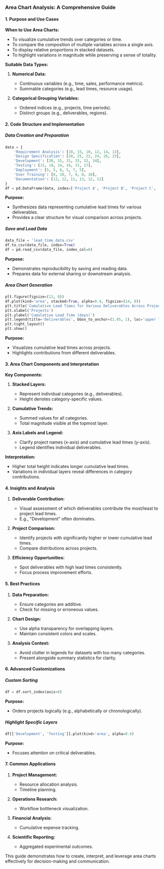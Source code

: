 ### Area Chart Analysis: A Comprehensive Guide

#### 1. Purpose and Use Cases

**When to Use Area Charts:**
- To visualize cumulative trends over categories or time.
- To compare the composition of multiple variables across a single axis.
- To display relative proportions in stacked datasets.
- To highlight variations in magnitude while preserving a sense of totality.

**Suitable Data Types:**
1. **Numerical Data:**
   - Continuous variables (e.g., time, sales, performance metrics).
   - Summable categories (e.g., lead times, resource usage).

2. **Categorical Grouping Variables:**
   - Ordered indices (e.g., projects, time periods).
   - Distinct groups (e.g., deliverables, regions).

#### 2. Code Structure and Implementation

##### Data Creation and Preparation
```python
data = {
    'Requirement Analysis': [10, 15, 10, 12, 14, 13],
    'Design Specification': [20, 25, 22, 24, 26, 23],
    'Development': [30, 35, 31, 33, 32, 34],
    'Testing': [15, 18, 14, 16, 15, 17],
    'Deployment': [5, 5, 6, 5, 7, 5],
    'User Training': [8, 10, 7, 9, 8, 10],
    'Documentation': [12, 12, 11, 13, 12, 12]
}
df = pd.DataFrame(data, index=['Project A', 'Project B', 'Project C', 'Project D', 'Project E', 'Project F'])
```
**Purpose:**
- Synthesizes data representing cumulative lead times for various deliverables.
- Provides a clear structure for visual comparison across projects.

##### Save and Load Data
```python
data_file = 'lead_time_data.csv'
df.to_csv(data_file, index=True)
df = pd.read_csv(data_file, index_col=0)
```
**Purpose:**
- Demonstrates reproducibility by saving and reading data.
- Prepares data for external sharing or downstream analysis.

##### Area Chart Generation
```python
plt.figure(figsize=(12, 8))
df.plot(kind='area', stacked=True, alpha=0.4, figsize=(14, 8))
plt.title('Cumulative Lead Times for Various Deliverables Across Projects')
plt.xlabel('Projects')
plt.ylabel('Cumulative Lead Time (days)')
plt.legend(title='Deliverables', bbox_to_anchor=(1.05, 1), loc='upper left')
plt.tight_layout()
plt.show()
```
**Purpose:**
- Visualizes cumulative lead times across projects.
- Highlights contributions from different deliverables.

#### 3. Area Chart Components and Interpretation

**Key Components:**
1. **Stacked Layers:**
   - Represent individual categories (e.g., deliverables).
   - Height denotes category-specific values.

2. **Cumulative Trends:**
   - Summed values for all categories.
   - Total magnitude visible at the topmost layer.

3. **Axis Labels and Legend:**
   - Clarify project names (x-axis) and cumulative lead times (y-axis).
   - Legend identifies individual deliverables.

**Interpretation:**
- Higher total height indicates longer cumulative lead times.
- Variations in individual layers reveal differences in category contributions.

#### 4. Insights and Analysis

1. **Deliverable Contribution:**
   - Visual assessment of which deliverables contribute the most/least to project lead times.
   - E.g., "Development" often dominates.

2. **Project Comparison:**
   - Identify projects with significantly higher or lower cumulative lead times.
   - Compare distributions across projects.

3. **Efficiency Opportunities:**
   - Spot deliverables with high lead times consistently.
   - Focus process improvement efforts.

#### 5. Best Practices

1. **Data Preparation:**
   - Ensure categories are additive.
   - Check for missing or erroneous values.

2. **Chart Design:**
   - Use alpha transparency for overlapping layers.
   - Maintain consistent colors and scales.

3. **Analysis Context:**
   - Avoid clutter in legends for datasets with too many categories.
   - Present alongside summary statistics for clarity.

#### 6. Advanced Customizations

##### Custom Sorting
```python
df = df.sort_index(axis=0)
```
**Purpose:**
- Orders projects logically (e.g., alphabetically or chronologically).

##### Highlight Specific Layers
```python
df[['Development', 'Testing']].plot(kind='area', alpha=0.6)
```
**Purpose:**
- Focuses attention on critical deliverables.

#### 7. Common Applications

1. **Project Management:**
   - Resource allocation analysis.
   - Timeline planning.

2. **Operations Research:**
   - Workflow bottleneck visualization.

3. **Financial Analysis:**
   - Cumulative expense tracking.

4. **Scientific Reporting:**
   - Aggregated experimental outcomes.

This guide demonstrates how to create, interpret, and leverage area charts effectively for decision-making and communication.